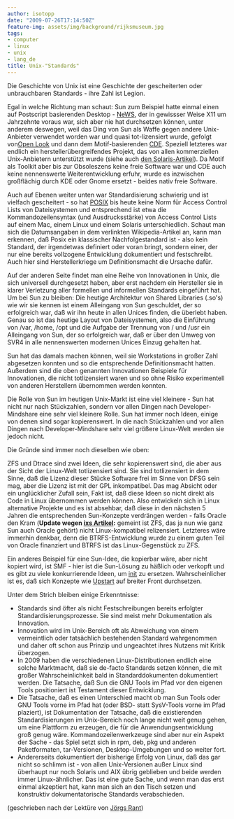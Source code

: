 ```yaml
---
author: isotopp
date: "2009-07-26T17:14:50Z"
feature-img: assets/img/background/rijksmuseum.jpg
tags:
- computer
- linux
- unix
- lang_de
title: Unix-"Standards"
---
```

Die Geschichte von Unix ist eine Geschichte der gescheiterten oder unbrauchbaren Standards - ihre Zahl ist Legion. 

Egal in welche Richtung man schaut: Sun zum Beispiel hatte einmal einen auf Postscript basierenden Desktop - [NeWS](http://en.wikipedia.org/wiki/NeWS), der in gewissser Weise X11 um Jahrzehnte voraus war, sich aber nie hat durchsetzen können, unter anderem deswegen, weil das Ding von Sun als Waffe gegen andere Unix-Anbieter verwendet worden war und quasi tot-lizensiert wurde, gefolgt von[Open Look](http://en.wikipedia.org/wiki/OPEN_LOOK) und dann dem Motif-basierenden [CDE](http://en.wikipedia.org/wiki/Common_Desktop_Environment). Speziell letzteres war endlich ein herstellerübergreifendes Projekt, das von allen kommerziellen Unix-Anbietern unterstützt wurde (siehe auch [den Solaris-Artikel](http://en.wikipedia.org/wiki/Solaris_%28operating_system%29#Desktop_environments)). Da Motif als Toolkit aber bis zur Obsoleszens keine freie Software war und CDE auch keine nennenswerte Weiterentwicklung erfuhr, wurde es inzwischen großflächig durch KDE oder Gnome ersetzt - beides nativ freie Software.

Auch auf Ebenen weiter unten war Standardisierung schwierig und ist vielfach gescheitert - so hat [POSIX](http://en.wikipedia.org/wiki/POSIX) bis heute keine Norm für Access Control Lists von Dateisystemen und entsprechend ist etwa die Kommandozeilensyntax (und Ausdrucksstärke) von Access Control Lists auf einem Mac, einem Linux und einem Solaris unterschiedlich. Schaut man sich die Datumsangaben in dem verlinkten Wikipedia-Artikel an, kann man erkennen, daß Posix ein klassischer Nachfolgestandard ist - also kein Standard, der irgendetwas definiert oder voran bringt, sondern einer, der nur eine bereits vollzogene Entwicklung dokumentiert und festschreibt. Auch hier sind Herstellerkriege um Definitionsmacht die Ursache dafür.

Auf der anderen Seite findet man eine Reihe von Innovationen in Unix, die sich universell durchgesetzt haben, aber erst nachdem ein Hersteller sie in klarer Verletzung aller formellen und informellen Standards eingeführt hat. Um bei Sun zu bleiben: Die heutige Architektur von Shared Libraries (.so's) wie wir sie kennen ist einem Alleingang von Sun geschuldet, der so erfolgreich war, daß wir ihn heute in allen Unices finden, die überlebt haben. Genau so ist das heutige Layout von Dateisystemen, also die Einführung von /var, /home, /opt und die Aufgabe der Trennung von / und /usr ein Alleingang von Sun, der so erfolgreich war, daß er über den Umweg von SVR4 in alle nennenswerten modernen Unices Einzug gehalten hat.

Sun hat das damals machen können, weil sie Workstations in großer Zahl abgesetzen konnten und so die entsprechende Definitionsmacht hatten. Außerdem sind die oben genannten Innovationen Beispiele für Innovationen, die nicht totlizensiert waren und so ohne Risiko experimentell von anderen Herstellern übernommen werden konnten.

Die Rolle von Sun im heutigen Unix-Markt ist eine viel kleinere - Sun hat nicht nur nach Stückzahlen, sondern vor allen Dingen nach Developer- Mindshare eine sehr viel kleinere Rolle. Sun hat immer noch Ideen, einige von denen sind sogar kopierenswert. In die nach Stückzahlen und vor allen Dingen nach Developer-Mindshare sehr viel größere Linux-Welt werden sie jedoch nicht.

Die Gründe sind immer noch dieselben wie oben:

ZFS und Dtrace sind zwei Ideen, die sehr kopierenswert sind, die aber aus der Sicht der Linux-Welt totlizensiert sind. Sie sind totlizensiert in dem Sinne, daß die Lizenz dieser Stücke Software frei im Sinne von DFSG sein mag, aber die Lizenz ist mit der GPL inkompatibel. Das mag Absicht oder ein unglücklicher Zufall sein, Fakt ist, daß diese Ideen so nicht direkt als Code in Linux übernommen werden können. Also entwickeln sich in Linux alternative Projekte und es ist absehbar, daß diese in den nächsten 5 Jahren die entsprechenden Sun-Konzepte verdrängen werden - falls Oracle den Kram (**Update wegen [ixs Artikel](http://blog.vodkamelone.de/archives/157-BTRFS-und-die-Lizenz....html):** gemeint ist ZFS, das ja nun wie ganz Sun auch Oracle gehört) nicht Linux-kompatibel relizensiert. Letzteres wäre immerhin denkbar, denn die BTRFS-Entwicklung wurde zu einem guten Teil von Oracle finanziert und BTRFS ist das Linux-Gegenstück zu ZFS.

Ein anderes Beispiel für eine Sun-Idee, die kopierbar wäre, aber nicht kopiert wird, ist SMF - hier ist die Sun-Lösung zu häßlich oder verkopft und es gibt zu viele konkurrierende Ideen, um [init](http://en.wikipedia.org/wiki/Init#Other_styles) zu ersetzen. Wahrscheinlicher ist es, daß sich Konzepte wie [Upstart](http://en.wikipedia.org/wiki/Upstart) auf breiter Front durchsetzen.

Unter dem Strich bleiben einige Erkenntnisse: 

- Standards sind öfter als nicht Festschreibungen bereits erfolgter Standardisierungsprozesse. Sie sind meist mehr Dokumentation als Innovation.
- Innovation wird im Unix-Bereich oft als Abweichung von einem vermeintlich oder tatsächlich bestehenden Standard wahrgenommen und daher oft schon aus Prinzip und ungeachtet ihres Nutzens mit Kritik überzogen.
- In 2009 haben die verschiedenen Linux-Distributionen endlich eine solche Marktmacht, daß sie de-facto Standards setzen können, die mit großer Wahrscheinlichkeit bald in Standarddokumenten dokumentiert werden. Die Tatsache, daß Sun 
die GNU Tools im Pfad vor den eigenen Tools positioniert ist Testament dieser Entwicklung.
- Die Tatsache, daß es einen Unterschied macht ob man Sun Tools oder GNU Tools vorne im Pfad hat (oder BSD- statt SysV-Tools vorne im Pfad plaziert), ist Dokumentation der Tatsache, daß die existierenden Standardisierungen im Unix-Bereich noch lange nicht weit genug gehen, um eine Plattform zu erzeugen, die für die Anwendungsentwicklung groß genug wäre. Kommandozeilenwerkzeuge sind aber nur ein Aspekt der Sache - das Spiel setzt sich in rpm, deb, pkg und anderen Paketformaten, tar-Versionen, Desktop-Umgebungen und so weiter fort.
- Andererseits dokumentiert der bisherige Erfolg von Linux, daß das gar nicht so schlimm ist - von allen Unix-Versionen außer Linux sind überhaupt nur noch Solaris und AIX übrig geblieben und beide werden immer Linux-ähnlicher. Das ist eine gute Sache, und wenn man das erst einmal akzeptiert hat, kann man sich an den Tisch setzen und konstruktiv dokumentatorische Standards verabschieden.

(geschrieben nach der Lektüre von 
[Jörgs Rant](http://www.c0t0d0s0.org/archives/5785-Thoughts-of-an-admin-starting-to-get-old-....html))
